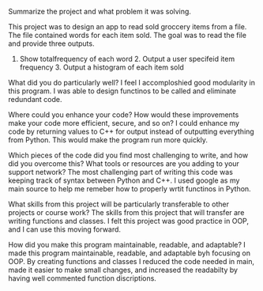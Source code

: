 Summarize the project and what problem it was solving.

This project was to design an app to read sold groccery items from a file.  The file contained words for each item sold.  The goal was to read the file and provide three outputs.
  1. Show totalfrequency of each word 2. Output a user specifeid item frequency 3. Output a histogram of each item sold

What did you do particularly well?
I feel I accomploshied good modularity in this program.  I was able to design functinos to be called and eliminate redundant code.

Where could you enhance your code? How would these improvements make your code more efficient, secure, and so on?
I could enhance my code by returning values to C++ for output instead of outputting everything from Python.  This would make the program run more quickly.

Which pieces of the code did you find most challenging to write, and how did you overcome this? What tools or resources are you adding to your support network?
The most challenging part of writing this code was keeping track of syntax between Python and C++.  I used google as my main source to help me remeber how to properly
wrtit functinos in Python.

What skills from this project will be particularly transferable to other projects or course work?
The skills from this project that will transfer are writing functions and classes.  I felt this project was good practice in OOP, and I can use this moving forward.

How did you make this program maintainable, readable, and adaptable?
I made this program maintainable, readable, and adaptable byh focusing on OOP.  By creating functions and classes I reduced the code needed in main,
made it easier to make small changes, and increased the readabilty by having well commented function discriptions.
